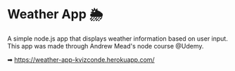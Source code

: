 # Weather App 🌦



A simple node.js app that displays weather information based on user input. This app was made through Andrew Mead's node course @Udemy.



➡ https://weather-app-kvizconde.herokuapp.com/

